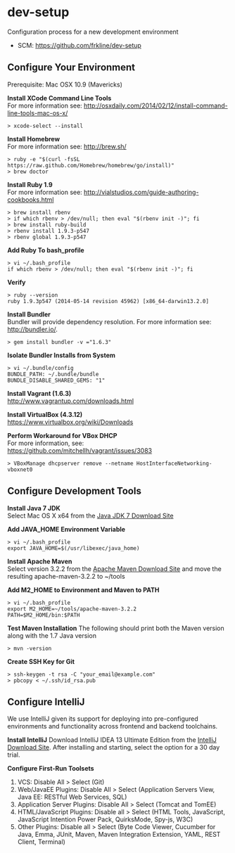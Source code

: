 # dev-setup

Configuration process for a new development environment

- SCM: https://github.com/frkline/dev-setup

## Configure Your Environment

Prerequisite: Mac OSX 10.9 (Mavericks)

**Install XCode Command Line Tools**  
For more information see: http://osxdaily.com/2014/02/12/install-command-line-tools-mac-os-x/
```
> xcode-select --install
```

**Install Homebrew**  
For more information see: http://brew.sh/
```
> ruby -e "$(curl -fsSL https://raw.github.com/Homebrew/homebrew/go/install)"
> brew doctor
```

**Install Ruby 1.9**  
For more information see: http://vialstudios.com/guide-authoring-cookbooks.html
```
> brew install rbenv
> if which rbenv > /dev/null; then eval "$(rbenv init -)"; fi
> brew install ruby-build
> rbenv install 1.9.3-p547
> rbenv global 1.9.3-p547
```

**Add Ruby To bash_profile**
```
> vi ~/.bash_profile
if which rbenv > /dev/null; then eval "$(rbenv init -)"; fi
```

**Verify**
```
> ruby --version
ruby 1.9.3p547 (2014-05-14 revision 45962) [x86_64-darwin13.2.0]
```

**Install Bundler**  
Bundler will provide dependency resolution. For more information see: http://bundler.io/.
```
> gem install bundler -v ="1.6.3"
```

**Isolate Bundler Installs from System**
```
> vi ~/.bundle/config
BUNDLE_PATH: ~/.bundle/bundle
BUNDLE_DISABLE_SHARED_GEMS: "1"
```

**Install Vagrant (1.6.3)**  
http://www.vagrantup.com/downloads.html

**Install VirtualBox (4.3.12)**  
https://www.virtualbox.org/wiki/Downloads

**Perform Workaround for VBox DHCP**  
For more information, see: https://github.com/mitchellh/vagrant/issues/3083
```
> VBoxManage dhcpserver remove --netname HostInterfaceNetworking-vboxnet0
```

## Configure Development Tools

**Install Java 7 JDK**  
Select Mac OS X x64 from the [Java JDK 7 Download Site](http://www.oracle.com/technetwork/java/javase/downloads/jdk7-downloads-1880260.html)

**Add JAVA_HOME Environment Variable**  
```
> vi ~/.bash_profile
export JAVA_HOME=$(/usr/libexec/java_home)
```

**Install Apache Maven**  
Select version 3.2.2 from the [Apache Maven Download Site](http://maven.apache.org/download.cgi) and move the resulting apache-maven-3.2.2 to ~/tools

**Add M2_HOME to Environment and Maven to PATH**  
```
> vi ~/.bash_profile
export M2_HOME=~/tools/apache-maven-3.2.2
PATH=$M2_HOME/bin:$PATH
```

**Test Maven Installation**
The following should print both the Maven version along with the 1.7 Java version
```
> mvn -version
```

**Create SSH Key for Git**
```
> ssh-keygen -t rsa -C "your_email@example.com"
> pbcopy < ~/.ssh/id_rsa.pub
```

## Configure IntelliJ
We use IntelliJ given its support for deploying into pre-configured environments and functionality across frontend and backend toolchains.

**Install IntelliJ**
Download IntelliJ IDEA 13 Ultimate Edition from the [IntelliJ Download Site](http://www.jetbrains.com/idea/download/). After installing and starting, select the option for a 30 day trial.

**Configure First-Run Toolsets**
1. VCS: Disable All > Select (Git)
2. Web/JavaEE Plugins: Disable All > Select (Application Servers View, Java EE: RESTful Web Services, SQL)
3. Application Server Plugins: Disable All > Select (Tomcat and TomEE)
4. HTML/JavaScript Plugins: Disable all > Select (HTML Tools, JavaScript, JavaScript Intention Power Pack, QuirksMode, Spy-js, W3C)
5. Other Plugins: Disable all > Select (Byte Code Viewer, Cucumber for Java, Emma, JUnit, Maven, Maven Integration Extension, YAML, REST Client, Terminal)

